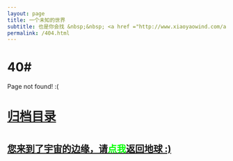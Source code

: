 ```yaml
---
layout: page
title: 一个未知的世界
subtitle: 也是你会找 &nbsp;&nbsp; <a href ="http://www.xiaoyaowind.com/arch.html">架构</a>&nbsp;&nbsp; <a href ="http://www.xiaoyaowind.com/life.html">生活故事</a>&nbsp;&nbsp; <a href ="http://www.xiaoyaowind.com/jvm.html">JVM</a>&nbsp;&nbsp; <a href ="http://www.xiaoyaowind.com/spring-boot.html">Spring Boot</a>&nbsp;&nbsp; <a href ="http://www.xiaoyaowind.com/spring-cloud.html">Spring Cloud</a>
permalink: /404.html
---
```


# 40#

Page not found! :(

<h1><a href ="http://www.xiaoyaowind.com/archives.html">归档目录</a><h1>

<h2><a href="http://www.xiaoyaowind.com/archives.html">您来到了宇宙的边缘，请<span style="color:#00FF00">点我</span>返回地球 :)</a></h2>
